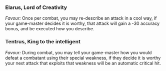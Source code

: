 ### Elarus, Lord of Creativity

*Favour:* Once per combat, you may re-describe an attack in a cool way, if your game-master decides it is worthy, that attack will gain a -30 accuracy bonus, and be executed how you describe.

### Tentrus, King to the intelligent

*Favour:* During combat, you may tell your game-master how you would defeat a combatant using their special weakness, if they decide it is worthy your next attack that exploits that weakness will be an automatic critical hit.